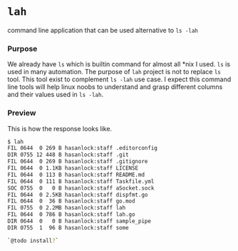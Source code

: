# `lah`
command line application that can be used alternative to `ls -lah`

### Purpose

We already have `ls` which is builtin command for almost all *nix I used. `ls` is used in many automation. The purpose of `lah` project is not to replace `ls` tool. This tool exist to complement `ls -lah` use case. I expect this command line tools will help linux noobs to understand and grasp different columns and their values used in `ls -lah`.

### Preview

This is how the response looks like.

```bash
$ lah
FIL 0644  0 269 B hasanlock:staff .editorconfig
DIR 0755 12 448 B hasanlock:staff .git
FIL 0644  0 269 B hasanlock:staff .gitignore
FIL 0644  0 1.1KB hasanlock:staff LICENSE
FIL 0644  0 113 B hasanlock:staff README.md
FIL 0644  0 111 B hasanlock:staff Taskfile.yml
SOC 0755  0   0 B hasanlock:staff aSocket.sock
FIL 0644  0 2.5KB hasanlock:staff dispfmt.go
FIL 0644  0  36 B hasanlock:staff go.mod
FIL 0755  0 2.2MB hasanlock:staff lah
FIL 0644  0 786 B hasanlock:staff lah.go
DIR 0644  0   0 B hasanlock:staff sample_pipe
DIR 0755  1  96 B hasanlock:staff some

`@todo install?`
